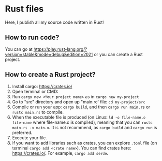 # Rust files
Here, I publish all my source code written in Rust!

## How to run code? 
You can go at https://play.rust-lang.org/?version=stable&mode=debug&edition=2021 
or you can create a Rust project.

## How to create a Rust project?

1. Install cargo: https://crates.io/
2. Open terminal or CMD:
3. Run `cargo new <Your project name>` as in `cargo new my-project`
4. Go to "src" directory and open up "main.rc' file: `cd my-project/src`
5. Compile or run your app: `cargo build`, and then `cargo run main.rs` or `rustc main.rs` to compile.
6. When the executable file is produced (on Linux: `ld -o file-name.o file-name` where file-name.o is compiled),
   meaning that you can `rustc main.rs -o main.o`. It is not recommend, as `cargo build` and `cargo run` is preferred.
7. Execute your file.
8. If you want to add libraries such as crates, you can explore `.toml` file (on terminal `cargo add <crate name>`). You
   can find crates here: https://crates.io/. For example, `cargo add serde`.
